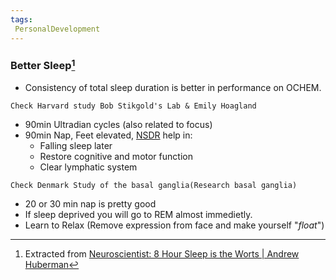 ```yaml
---
tags:
 PersonalDevelopment
---
```

### Better Sleep[^1]
- Consistency of total sleep duration is better in performance on OCHEM.
```ad-info
Check Harvard study Bob Stikgold's Lab & Emily Hoagland
```
- 90min Ultradian cycles (also related to focus)
- 90min Nap, Feet elevated, [NSDR](https://www.youtube.com/watch?v=AKGrmY8OSHM) help in:
	- Falling sleep later
	- Restore cognitive and motor function
	- Clear lymphatic system
```ad-note
Check Denmark Study of the basal ganglia(Research basal ganglia)
```
- 20 or 30 min nap is pretty good
- If sleep deprived you will go to REM almost immedietly.
- Learn to Relax (Remove expression from face and make yourself "*float*")

[^1]: Extracted from [Neuroscientist: 8 Hour  Sleep is the Worts | Andrew Huberman](https://www.youtube.com/watch?v=teOOilTqzxk)